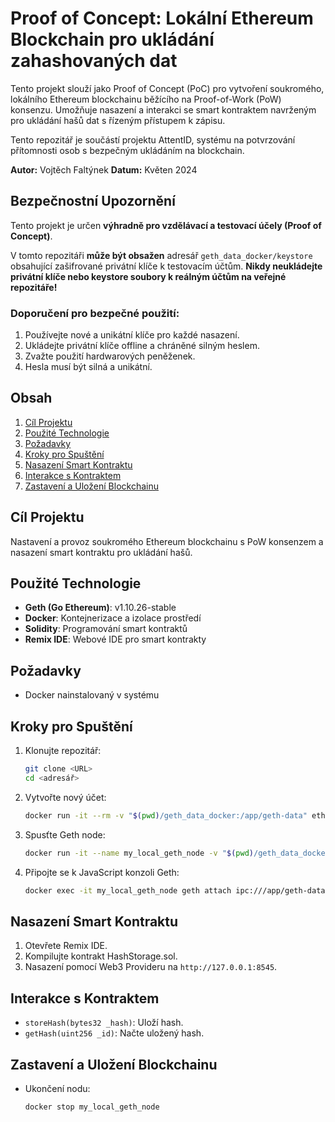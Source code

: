 # Proof of Concept: Lokální Ethereum Blockchain pro ukládání zahashovaných dat

Tento projekt slouží jako Proof of Concept (PoC) pro vytvoření soukromého, lokálního Ethereum blockchainu běžícího na Proof-of-Work (PoW) konsenzu. Umožňuje nasazení a interakci se smart kontraktem navrženým pro ukládání hašů dat s řízeným přístupem k zápisu.

Tento repozitář je součástí projektu AttentID, systému na potvrzování přítomnosti osob s bezpečným ukládáním na blockchain.

**Autor:** Vojtěch Faltýnek
**Datum:** Květen 2024

## Bezpečnostní Upozornění

Tento projekt je určen **výhradně pro vzdělávací a testovací účely (Proof of Concept)**.

V tomto repozitáři **může být obsažen** adresář `geth_data_docker/keystore` obsahující zašifrované privátní klíče k testovacím účtům. **Nikdy neukládejte privátní klíče nebo keystore soubory k reálným účtům na veřejné repozitáře!**

### Doporučení pro bezpečné použití:

1. Používejte nové a unikátní klíče pro každé nasazení.
2. Ukládejte privátní klíče offline a chráněné silným heslem.
3. Zvažte použití hardwarových peněženek.
4. Hesla musí být silná a unikátní.

## Obsah

1. [Cíl Projektu](#cíl-projektu)
2. [Použité Technologie](#použité-technologie)
3. [Požadavky](#požadavky)
4. [Kroky pro Spuštění](#kroky-pro-spuštění)
5. [Nasazení Smart Kontraktu](#nasazení-smart-kontraktu)
6. [Interakce s Kontraktem](#interakce-s-kontraktem)
7. [Zastavení a Uložení Blockchainu](#zastavení-a-uložení-blockchainu)

## Cíl Projektu

Nastavení a provoz soukromého Ethereum blockchainu s PoW konsenzem a nasazení smart kontraktu pro ukládání hašů.

## Použité Technologie

* **Geth (Go Ethereum)**: v1.10.26-stable
* **Docker**: Kontejnerizace a izolace prostředí
* **Solidity**: Programování smart kontraktů
* **Remix IDE**: Webové IDE pro smart kontrakty

## Požadavky

* Docker nainstalovaný v systému

## Kroky pro Spuštění

1. Klonujte repozitář:

   ```bash
   git clone <URL>
   cd <adresář>
   ```
2. Vytvořte nový účet:

   ```bash
   docker run -it --rm -v "$(pwd)/geth_data_docker:/app/geth-data" ethereum/client-go:v1.10.26 --datadir /app/geth-data account new
   ```
3. Spusťte Geth node:

   ```bash
   docker run -it --name my_local_geth_node -v "$(pwd)/geth_data_docker:/app/geth-data" -p 8545:8545 ethereum/client-go:v1.10.26 --http --http.addr "0.0.0.0" --http.api "eth,net,web3,personal,miner" --mine --miner.threads 1 --allow-insecure-unlock
   ```
4. Připojte se k JavaScript konzoli Geth:

   ```bash
   docker exec -it my_local_geth_node geth attach ipc:///app/geth-data/geth.ipc
   ```

## Nasazení Smart Kontraktu

1. Otevřete Remix IDE.
2. Kompilujte kontrakt HashStorage.sol.
3. Nasazení pomocí Web3 Provideru na `http://127.0.0.1:8545`.

## Interakce s Kontraktem

* `storeHash(bytes32 _hash)`: Uloží hash.
* `getHash(uint256 _id)`: Načte uložený hash.

## Zastavení a Uložení Blockchainu

* Ukončení nodu:

  ```bash
  docker stop my_local_geth_node
  ```
